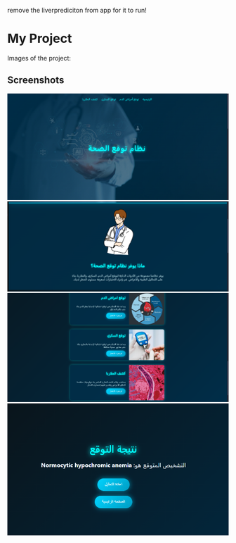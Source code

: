 remove the liverprediciton from app for it to run!

# My Project

Images of the project:
## Screenshots

![Screenshot 1](Screenshot%202024-12-19%20170251.png)
![Screenshot 2](Screenshot%202024-12-19%20170255.png)
![Screenshot 3](Screenshot%202024-12-19%20170300.png)
![Screenshot 4](Screenshot%202024-12-19%20170320.png)

